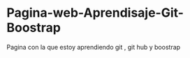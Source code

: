# Pagina-web-Aprendisaje-Git-Boostrap
Pagina con la que  estoy aprendiendo git , git hub y boostrap
